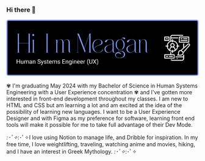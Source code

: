### Hi there 👋
![Header](./header.png)

✾ I'm graduating May 2024 with my Bachelor of Science in Human Systems Engineering with a User Experience concentration ✾ and I've gotten more interested in front-end development throughout my classes. 
I am new to HTML and CSS but am learning a lot and am excited at the idea of the possibility of learning new languages.  I want to be a User Experience Designer and with Figma as my preference for software, learning front end tools will make it possible for me to take full advantage of their Dev Mode. 

*:･ﾟ✧*:･ﾟ✧I love using Notion to manage life, and Dribble for inspiration. 
In my free time, I love weightlifting, traveling, watching anime and movies, hiking, and I have an interest in Greek Mythology. *:･ﾟ✧*:･ﾟ✧

<!--
**may-913/may-913** is a ✨ _special_ ✨ repository because its `README.md` (this file) appears on your GitHub profile.

Here are some ideas to get you started:

- 🔭 I’m currently working on ...
- 🌱 I’m currently learning ...
- 👯 I’m looking to collaborate on ...
- 🤔 I’m looking for help with ...
- 💬 Ask me about ...
- 📫 How to reach me: ...
- 😄 Pronouns: ...
- ⚡ Fun fact: ...
-->
